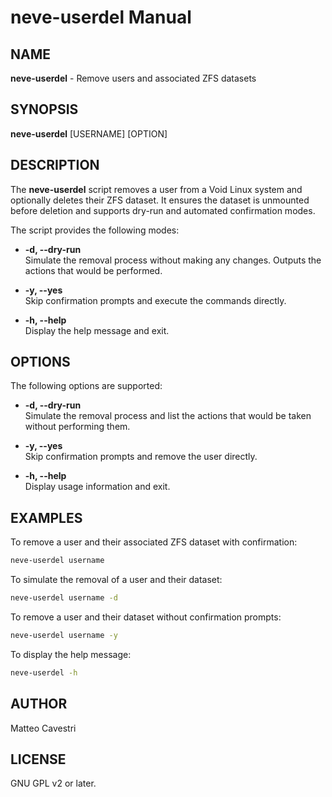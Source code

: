 # neve-userdel Manual

## NAME

**neve-userdel** - Remove users and associated ZFS datasets

## SYNOPSIS

**neve-userdel** [USERNAME] [OPTION]

## DESCRIPTION

The **neve-userdel** script removes a user from a Void Linux system and optionally deletes their ZFS dataset. It ensures the dataset is unmounted before deletion and supports dry-run and automated confirmation modes.

The script provides the following modes:

- **-d, --dry-run**  
  Simulate the removal process without making any changes. Outputs the actions that would be performed.

- **-y, --yes**  
  Skip confirmation prompts and execute the commands directly.

- **-h, --help**  
  Display the help message and exit.

## OPTIONS

The following options are supported:

- **-d, --dry-run**  
  Simulate the removal process and list the actions that would be taken without performing them.

- **-y, --yes**  
  Skip confirmation prompts and remove the user directly.

- **-h, --help**  
  Display usage information and exit.

## EXAMPLES

To remove a user and their associated ZFS dataset with confirmation:

```sh
neve-userdel username
```

To simulate the removal of a user and their dataset:

```sh
neve-userdel username -d
```

To remove a user and their dataset without confirmation prompts:

```sh
neve-userdel username -y
```

To display the help message:

```sh
neve-userdel -h
```

## AUTHOR

Matteo Cavestri

## LICENSE

GNU GPL v2 or later.
